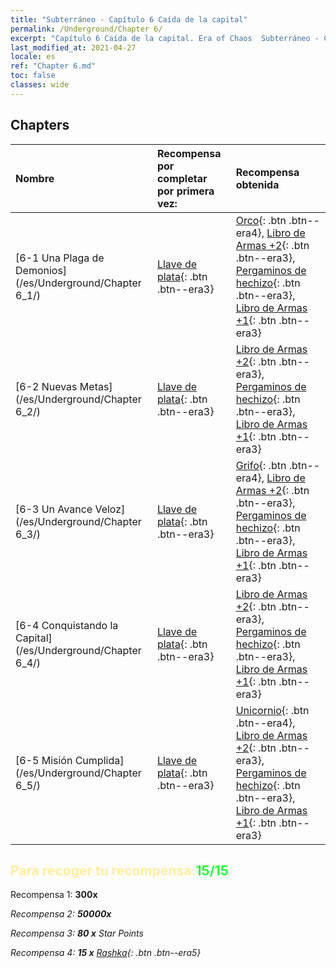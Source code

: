 ```yaml
---
title: "Subterráneo - Capítulo 6 Caída de la capital"
permalink: /Underground/Chapter 6/
excerpt: "Capítulo 6 Caída de la capital. Era of Chaos  Subterráneo - Capítulo 6. Caída de la capital"
last_modified_at: 2021-04-27
locale: es
ref: "Chapter 6.md"
toc: false
classes: wide
---
```


## Chapters

  | Nombre |  Recompensa por completar por primera vez: | Recompensa obtenida |
  |:------------|:------------|:------------| 
  | [6-1 Una Plaga de Demonios](/es/Underground/Chapter 6_1/) | [Llave de plata](/ItemsES/con_693/){: .btn .btn--era3} | [Orco](/ItemsES/unt_219/){: .btn .btn--era4}, [Libro de Armas +2](/ItemsES/mat_32/){: .btn .btn--era3}, [Pergaminos de hechizo](/ItemsES/con_694/){: .btn .btn--era3}, [Libro de Armas +1](/ItemsES/mat_25/){: .btn .btn--era3} |
  | [6-2 Nuevas Metas](/es/Underground/Chapter 6_2/) | [Llave de plata](/ItemsES/con_693/){: .btn .btn--era3} | [Libro de Armas +2](/ItemsES/mat_32/){: .btn .btn--era3}, [Pergaminos de hechizo](/ItemsES/con_694/){: .btn .btn--era3}, [Libro de Armas +1](/ItemsES/mat_25/){: .btn .btn--era3} |
  | [6-3 Un Avance Veloz](/es/Underground/Chapter 6_3/) | [Llave de plata](/ItemsES/con_693/){: .btn .btn--era3} | [Grifo](/ItemsES/unt_192/){: .btn .btn--era4}, [Libro de Armas +2](/ItemsES/mat_32/){: .btn .btn--era3}, [Pergaminos de hechizo](/ItemsES/con_694/){: .btn .btn--era3}, [Libro de Armas +1](/ItemsES/mat_25/){: .btn .btn--era3} |
  | [6-4 Conquistando la Capital](/es/Underground/Chapter 6_4/) | [Llave de plata](/ItemsES/con_693/){: .btn .btn--era3} | [Libro de Armas +2](/ItemsES/mat_32/){: .btn .btn--era3}, [Pergaminos de hechizo](/ItemsES/con_694/){: .btn .btn--era3}, [Libro de Armas +1](/ItemsES/mat_25/){: .btn .btn--era3} |
  | [6-5 Misión Cumplida](/es/Underground/Chapter 6_5/) | [Llave de plata](/ItemsES/con_693/){: .btn .btn--era3} | [Unicornio](/ItemsES/unt_204/){: .btn .btn--era4}, [Libro de Armas +2](/ItemsES/mat_32/){: .btn .btn--era3}, [Pergaminos de hechizo](/ItemsES/con_694/){: .btn .btn--era3}, [Libro de Armas +1](/ItemsES/mat_25/){: .btn .btn--era3} |


## <span style="color: #ffeea0">Para recoger tu recompensa:</span><span style="color: #27f73a">15/15</span>

 Recompensa 1:  **300x** <i class="fas fa-gem"/>

 Recompensa 2:  **50000x** <i class="fas fa-coins"/>

 Recompensa 3: **80 x** Star Points

 Recompensa 4: **15 x** [Rashka](/ItemsES/her_384/){: .btn .btn--era5}

